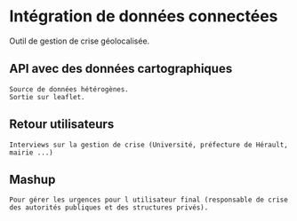 # Intégration de données connectées


Outil de gestion de crise géolocalisée.


## API avec des données cartographiques
	Source de données hétérogènes. 
	Sortie sur leaflet. 
## Retour utilisateurs
	Interviews sur la gestion de crise (Université, préfecture de Hérault, mairie ...)
## Mashup
	Pour gérer les urgences pour l utilisateur final (responsable de crise des autorités publiques et des structures privés). 
